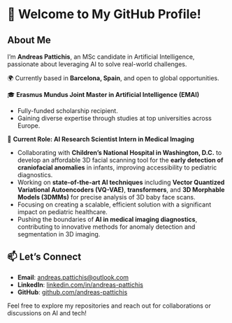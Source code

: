 # 👋 Welcome to My GitHub Profile!

## About Me  
I’m **Andreas Pattichis**, an MSc candidate in Artificial Intelligence, passionate about leveraging AI to solve real-world challenges.

🌍 Currently based in **Barcelona, Spain**, and open to global opportunities.  

🎓 **Erasmus Mundus Joint Master in Artificial Intelligence (EMAI)**  
- Fully-funded scholarship recipient.  
- Gaining diverse expertise through studies at top universities across Europe.

🚀 **Current Role: AI Research Scientist Intern in Medical Imaging**  
- Collaborating with **Children’s National Hospital in Washington, D.C.** to develop an affordable 3D facial scanning tool for the **early detection of craniofacial anomalies** in infants, improving accessibility to pediatric diagnostics.  
- Working on **state-of-the-art AI techniques** including **Vector Quantized Variational Autoencoders (VQ-VAE)**, **transformers**, and **3D Morphable Models (3DMMs)** for precise analysis of 3D baby face scans.
- Focusing on creating a scalable, efficient solution with a significant impact on pediatric healthcare.  
- Pushing the boundaries of **AI in medical imaging diagnostics**, contributing to innovative methods for anomaly detection and segmentation in 3D imaging.  

## 📫 Let’s Connect  
- **Email**: [andreas.pattichis@outlook.com](mailto:andreas.pattichis@outlook.com)  
- **LinkedIn**: [linkedin.com/in/andreas-pattichis](https://www.linkedin.com/in/andreas-pattichis)  
- **GitHub**: [github.com/andreas-pattichis](https://github.com/andreas-pattichis)  

Feel free to explore my repositories and reach out for collaborations or discussions on AI and tech!

